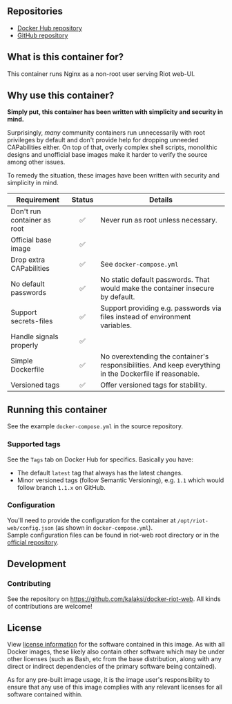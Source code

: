
## Repositories
- [Docker Hub repository](https://hub.docker.com/r/kalaksi/riot-web/)
- [GitHub repository](https://github.com/kalaksi/docker-riot-web)

## What is this container for?
This container runs Nginx as a non-root user serving Riot web-UI.

## Why use this container?
**Simply put, this container has been written with simplicity and security in mind.**

Surprisingly, _many_ community containers run unnecessarily with root privileges by default and don't provide help for dropping unneeded CAPabilities either.
On top of that, overly complex shell scripts, monolithic designs and unofficial base images make it harder to verify the source among other issues.

To remedy the situation, these images have been written with security and simplicity in mind.

|Requirement                   |Status|Details|
|------------------------------|:----:|-------|
|Don't run container as root   |✅    | Never run as root unless necessary. |
|Official base image           |✅    | |
|Drop extra CAPabilities       |✅    | See ```docker-compose.yml``` |
|No default passwords          |✅    | No static default passwords. That would make the container insecure by default.|
|Support secrets-files         |✅    | Support providing e.g. passwords via files instead of environment variables.|
|Handle signals properly       |✅    | |
|Simple Dockerfile             |✅    | No overextending the container's responsibilities. And keep everything in the Dockerfile if reasonable. |
|Versioned tags                |✅    | Offer versioned tags for stability.|

## Running this container
See the example ```docker-compose.yml``` in the source repository.

### Supported tags
See the ```Tags``` tab on Docker Hub for specifics. Basically you have:
- The default ```latest``` tag that always has the latest changes.
- Minor versioned tags (follow Semantic Versioning), e.g. ```1.1``` which would follow branch ```1.1.x``` on GitHub.

### Configuration
You'll need to provide the configuration for the container at ```/opt/riot-web/config.json``` (as shown in ```docker-compose.yml```).  
Sample configuration files can be found in riot-web root directory or in the [official repository](https://github.com/vector-im/riot-web/blob/v1.0.1/config.sample.json).

## Development

### Contributing
See the repository on <https://github.com/kalaksi/docker-riot-web>.
All kinds of contributions are welcome!

## License
View [license information](https://github.com/kalaksi/docker-riot-web/blob/master/LICENSE) for the software contained in this image.
As with all Docker images, these likely also contain other software which may be under other licenses (such as Bash, etc from the base distribution, along with any direct or indirect dependencies of the primary software being contained).

As for any pre-built image usage, it is the image user's responsibility to ensure that any use of this image complies with any relevant licenses for all software contained within.
